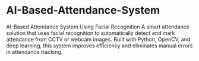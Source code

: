 # AI-Based-Attendance-System
AI-Based Attendance System Using Facial Recognition A smart attendance solution that uses facial recognition to automatically detect and mark attendance from CCTV or webcam images. Built with Python, OpenCV, and deep learning, this system improves efficiency and eliminates manual errors in attendance tracking.
